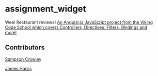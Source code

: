 # assignment_widget
Wee! Restaurant reviews!
[An Angular.js JavaScript project from the Viking Code School which covers Controllers, Directives, Filters, Bindings and more!](http://www.vikingcodeschool.com)

## Contributors

[Sampson Crowley](https://github.com/SampsonCrowley)

[James Harris](https://github.com/DawnPaladins)
